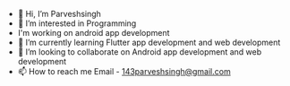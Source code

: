 - 👋 Hi, I’m Parveshsingh
- 👀 I’m interested in Programming
- I'm working on android app development
- 🌱 I’m currently learning Flutter app development and web development
- 💞️ I’m looking to collaborate on Android app development and web development
- 📫 How to reach me Email - 143parveshsingh@gmail.com

<!---
Parveshsingh/Parveshsingh is a ✨ special ✨ repository because its `README.md` (this file) appears on your GitHub profile.
You can click the Preview link to take a look at your changes.
--->
